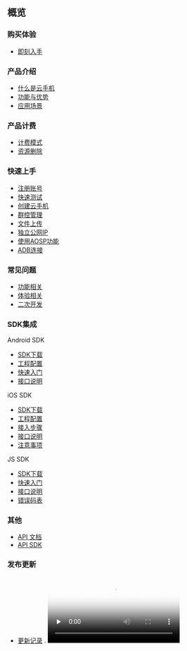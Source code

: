 ## 概览

### 购买体验
   * [即刻入手](https://console.ucloud.cn/uphone-retail/uphone/create)
   
### 产品介绍   <!-- 以下是参考的目录模版，旨在建议产品文档应该包含的内容模块。实际章节划分可根据实际内容进行调整 -->
   * [什么是云手机](/uphone/_whatUphone.md)
   * [功能与优势](/uphone/_function.md)
   * [应用场景](/uphone/_application.md)

### 产品计费
   * [计费模式](/uphone/price-uphone.md#计费模式)
   * [资源删除](/uphone/price.md#资源删除)
 
### 快速上手
  * [注册账号](/uphone/guide.md#注册账号)
  * [快速测试](/uphone/guide.md#快速测试)
  * [创建云手机](/uphone/guide.md#创建云手机)
  * [群控管理](/uphone/guide.md#群控管理)
  * [文件上传](/uphone/guide.md#文件上传)
  * [独立公网IP](/uphone/guide.md#独立公网IP)
  * [使用AOSP功能](/uphone/_sysapplication.md)
  * [ADB连接](/uphone/ADB.md#ADB连接)
 
### 常见问题
   * [功能相关](/uphone/FAQ.md#功能相关)
   * [体验相关](/uphone/FAQ.md#体验相关)
   * [二次开发](/uphone/FAQ.md#二次开发)

### SDK集成
Android SDK
  * [SDK下载](/uphone/sdk.md#SDK下载)
  * [工程配置](/uphone/sdk.md#工程配置)
  * [快速入门](/uphone/sdk.md#快速入门)
  * [接口说明](/uphone/sdk.md#接口说明)
  
iOS SDK
  * [SDK下载](/uphone/ios_sdk.md#SDK下载)
  * [工程配置](/uphone/ios_sdk.md#工程配置)
  * [接入步骤](/uphone/ios_sdk.md#接入步骤)
  * [接口说明](/uphone/ios_sdk.md#接口说明)
  * [注意事项](/uphone/ios_sdk.md#注意事项)
 
JS SDK 
  * [SDK下载](/uphone/js-sdk.md#SDK下载)
  * [快速入门](/uphone/js-sdk.md#快速入门)
  * [接口说明](/uphone/js-sdk.md#接口说明)
  * [错误码表](/uphone/js-sdk.md#常见错误码)
 

 ### 其他
  * [API 文档](https://cms-docs.ucloudadmin.com/api/uphone-api/README)
  * [API SDK](https://cms-docs.ucloudadmin.com/tools)
### 发布更新
  * [更新记录](/uphone/changelog.md)
. <video id="video" controls="" preload="none" poster="封面">
      <source id="mp4" src="https://www-s.ucloud.cn/2022/09/d26cc47c5ace7f1dfe6f33e57051e9cb_1664356059465.mp4" type="video/mp4">
</videos>
